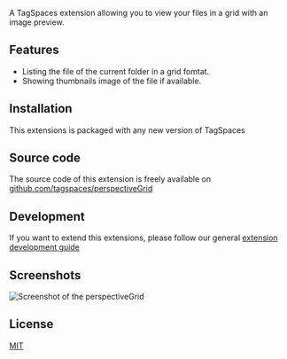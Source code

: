A TagSpaces extension allowing you to view your files in a grid with an image preview.

## Features

* Listing the file of the current folder in a grid fomtat.
* Showing thumbnails image of the file if available.

## Installation

This extensions is packaged with any new version of TagSpaces

## Source code

The source code of this extension is freely available on [github.com/tagspaces/perspectiveGrid](https://github.com/tagspaces/perspectiveGrid/)

## Development

If you want to extend this extensions, please follow our general [extension development guide](http://tagspaces.org/documentation/extension-development-guide)

## Screenshots

![Screenshot of the perspectiveGrid](http://tagspaces.org/extensions/perspectiveGrid/perspectiveGrid-screenshot.png)

## License

[MIT](https://github.com/tagspaces/perspectiveGrid/blob/master/LICENSE.txt)

